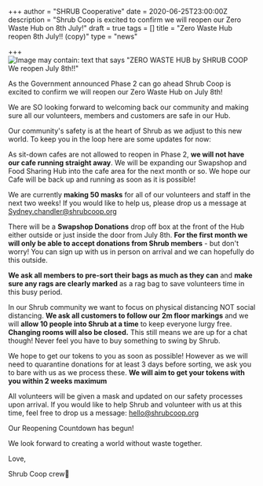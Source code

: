 +++
author = "SHRUB Cooperative"
date = 2020-06-25T23:00:00Z
description = "Shrub Coop is excited to confirm we will reopen our Zero Waste Hub on 8th July!"
draft = true
tags = []
title = "Zero Waste Hub reopen 8th July!! (copy)"
type = "news"

+++
![Image may contain: text that says "ZERO WASTE HUB by SHRUB COOP We reopen July 8th!!"](https://scontent-lhr8-1.xx.fbcdn.net/v/t1.0-9/104994804_4582234568468794_1239087446049112613_n.png?_nc_cat=111&_nc_sid=8024bb&_nc_ohc=NRo5Fr4nYSYAX-9EKW3&_nc_ht=scontent-lhr8-1.xx&oh=da6494e4d7e5e435b29a78a824537501&oe=5F1BC350)

As the Government announced Phase 2 can go ahead Shrub Coop is excited to confirm we will reopen our Zero Waste Hub on July 8th!

We are SO looking forward to welcoming back our community and making sure all our volunteers, members and customers are safe in our Hub.

Our community's safety is at the heart of Shrub as we adjust to this new world. To keep you in the loop here are some updates for now:

As sit-down cafes are not allowed to reopen in Phase 2, **we will not have our cafe running straight away**. We will be expanding our Swapshop and Food Sharing Hub into the cafe area for the next month or so. We hope our Cafe will be back up and running as soon as it is possible!

We are currently **making 50 masks** for all of our volunteers and staff in the next two weeks! If you would like to help us, please drop us a message at Sydney.chandler@shrubcoop.org

There will be a **Swapshop Donations** drop off box at the front of the Hub either outside or just inside the door from July 8th. **For the first month we will only be able to accept donations from Shrub members** - but don't worry! You can sign up with us in person on arrival and we can hopefully do this outside.

**We ask all members to pre-sort their bags as much as they can** and **make sure any rags are clearly marked** as a rag bag to save volunteers time in this busy period.

In our Shrub community we want to focus on physical distancing NOT social distancing. **We ask all customers to follow our 2m floor markings** and we will **allow 10 people into Shrub at a time** to keep everyone lurgy free. **Changing rooms will also be closed.** This still means we are up for a chat though! Never feel you have to buy something to swing by Shrub.

We hope to get our tokens to you as soon as possible! However as we will need to quarantine donations for at least 3 days before sorting, we ask you to bare with us as we process these. **We will aim to get your tokens with you within 2 weeks maximum**

All volunteers will be given a mask and updated on our safety processes upon arrival. If you would like to help Shrub and volunteer with us at this time, feel free to drop us a message: hello@shrubcoop.org

Our Reopening Countdown has begun!

We look forward to creating a world without waste together. 

Love,

Shrub Coop crew🥰